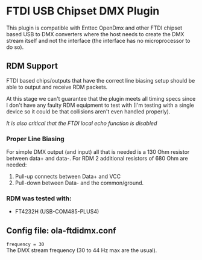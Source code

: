 # FTDI USB Chipset DMX Plugin

This plugin is compatible with Enttec OpenDmx and other FTDI chipset based
USB to DMX converters where the host needs to create the DMX stream itself
and not the interface (the interface has no microprocessor to do so).

## RDM Support

FTDI based chips/outputs that have the correct line biasing setup should be
able to output and receive RDM packets.

At this stage we can't guarantee that the plugin meets all timing specs since 
I don't have any faulty RDM equipment to test with (I'm testing with a single
device so it could be that collisions aren't even handled properly).

*It is also critical that the FTDI local echo function is disabled*

### Proper Line Biasing
For simple DMX output (and input) all that is needed is a 130 Ohm resistor 
between data+ and data-.
For RDM 2 additional resistors of 680 Ohm are needed:
1. Pull-up connects between Data+ and VCC
2. Pull-down between Data- and the common/ground.

### RDM was tested with:
- FT4232H (USB-COM485-PLUS4)

## Config file: ola-ftdidmx.conf

`frequency = 30`  
The DMX stream frequency (30 to 44 Hz max are the usual).
